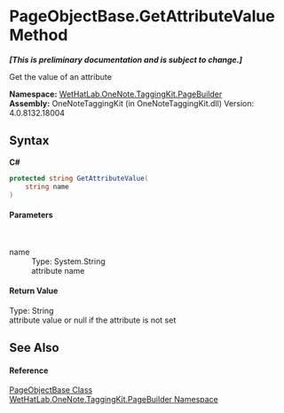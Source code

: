 # PageObjectBase.GetAttributeValue Method 
 _**\[This is preliminary documentation and is subject to change.\]**_

Get the value of an attribute

**Namespace:**&nbsp;<a href="56352230-71f2-f4b7-63a8-983965663af5">WetHatLab.OneNote.TaggingKit.PageBuilder</a><br />**Assembly:**&nbsp;OneNoteTaggingKit (in OneNoteTaggingKit.dll) Version: 4.0.8132.18004

## Syntax

**C#**<br />
``` C#
protected string GetAttributeValue(
	string name
)
```


#### Parameters
&nbsp;<dl><dt>name</dt><dd>Type: System.String<br />attribute name</dd></dl>

#### Return Value
Type: String<br />attribute value or null if the attribute is not set

## See Also


#### Reference
<a href="10522ffc-023c-fe2b-d07f-22ef617cb6f6">PageObjectBase Class</a><br /><a href="56352230-71f2-f4b7-63a8-983965663af5">WetHatLab.OneNote.TaggingKit.PageBuilder Namespace</a><br />